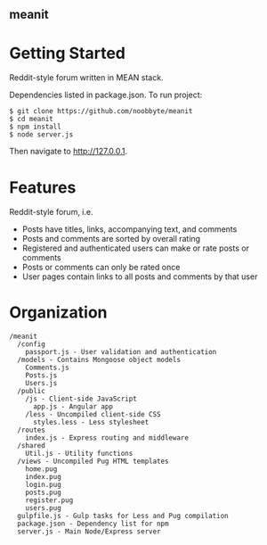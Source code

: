 ## meanit
# Getting Started
Reddit-style forum written in MEAN stack.  
  
Dependencies listed in package.json. To run project:  

    $ git clone https://github.com/noobbyte/meanit  
    $ cd meanit  
    $ npm install  
    $ node server.js  
      
Then navigate to http://127.0.0.1.  
  
# Features  
Reddit-style forum, i.e.
* Posts have titles, links, accompanying text, and comments
* Posts and comments are sorted by overall rating
* Registered and authenticated users can make or rate posts or comments
* Posts or comments can only be rated once
* User pages contain links to all posts and comments by that user

# Organization
    /meanit
      /config
        passport.js - User validation and authentication
      /models - Contains Mongoose object models
        Comments.js
        Posts.js
        Users.js
      /public
        /js - Client-side JavaScript
          app.js - Angular app
        /less - Uncompiled client-side CSS
          styles.less - Less stylesheet
      /routes
        index.js - Express routing and middleware
      /shared
        Util.js - Utility functions
      /views - Uncompiled Pug HTML templates
        home.pug
        index.pug
        login.pug
        posts.pug
        register.pug
        users.pug
      gulpfile.js - Gulp tasks for Less and Pug compilation
      package.json - Dependency list for npm
      server.js - Main Node/Express server
